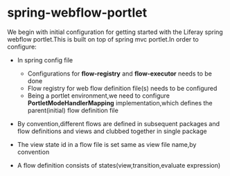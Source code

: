 # spring-webflow-portlet

We begin with initial configuration for getting started with the Liferay spring webflow portlet.This
is built on top of spring mvc portlet.In order to configure:

- In spring config file
	- Configurations for **flow-registry** and **flow-executor** needs to be done
	- Flow registry for web flow definition file(s) needs to be configured
	- Being a portlet environment,we need to configure **PortletModeHandlerMapping**
	  implementation,which defines the parent(initial) flow definition file
	  
- By convention,different flows are defined in subsequent packages and flow definitions and
  views and clubbed together in single package
- The view state id in a flow file is set same as view file name,by convention
- A flow definition consists of states(view,transition,evaluate expression) 